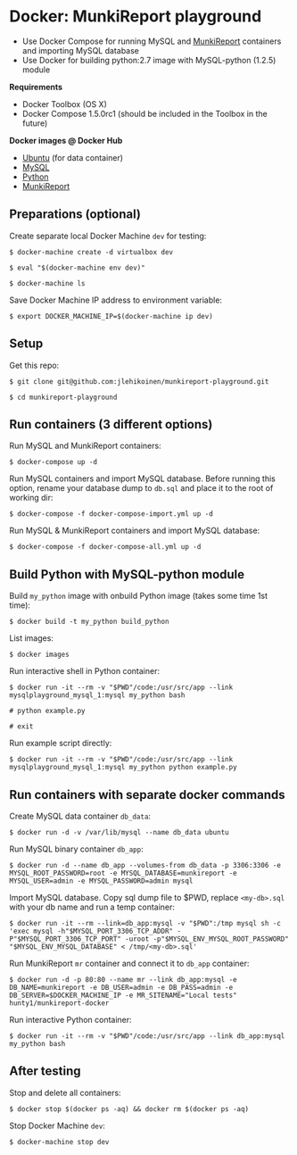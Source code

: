 # Docker: MunkiReport playground

* Use Docker Compose for running MySQL and [MunkiReport](https://github.com/munkireport/munkireport-php) containers and importing MySQL database
* Use Docker for building python:2.7 image with MySQL-python (1.2.5) module

**Requirements**

* Docker Toolbox (OS X)
* Docker Compose 1.5.0rc1 (should be included in the Toolbox in the future)

**Docker images @ Docker Hub**

* [Ubuntu](https://hub.docker.com/_/ubuntu/) (for data container)
* [MySQL](https://registry.hub.docker.com/_/mysql/)
* [Python](https://hub.docker.com/_/python/)
* [MunkiReport](https://registry.hub.docker.com/u/hunty1/munkireport-docker/)

## Preparations (optional)

Create separate local Docker Machine `dev` for testing:

`$ docker-machine create -d virtualbox dev`

`$ eval "$(docker-machine env dev)"`

`$ docker-machine ls`

Save Docker Machine IP address to environment variable:

`$ export DOCKER_MACHINE_IP=$(docker-machine ip dev)`

## Setup

Get this repo:

`$ git clone git@github.com:jlehikoinen/munkireport-playground.git`

`$ cd munkireport-playground`

## Run containers (3 different options)

Run MySQL and MunkiReport containers:

`$ docker-compose up -d`

Run MySQL containers and import MySQL database. Before running this option, rename your database dump to `db.sql` and place it  to the root of working dir:

`$ docker-compose -f docker-compose-import.yml up -d`

Run MySQL & MunkiReport containers and import MySQL database:

`$ docker-compose -f docker-compose-all.yml up -d`

## Build Python with MySQL-python module

Build `my_python` image with onbuild Python image (takes some time 1st time):

`$ docker build -t my_python build_python`

List images:

`$ docker images`

Run interactive shell in Python container:

`$ docker run -it --rm -v "$PWD"/code:/usr/src/app --link mysqlplayground_mysql_1:mysql my_python bash`

`# python example.py`

`# exit`

Run example script directly:

`$ docker run -it --rm -v "$PWD"/code:/usr/src/app --link mysqlplayground_mysql_1:mysql my_python python example.py`

## Run containers with separate docker commands

Create MySQL data container `db_data`:

`$ docker run -d -v /var/lib/mysql --name db_data ubuntu`

Run MySQL binary container `db_app`:

`$ docker run -d --name db_app --volumes-from db_data -p 3306:3306 -e MYSQL_ROOT_PASSWORD=root -e MYSQL_DATABASE=munkireport -e MYSQL_USER=admin -e MYSQL_PASSWORD=admin mysql`

Import MySQL database. Copy sql dump file to $PWD, replace `<my-db>.sql` with your db name and run a temp container:

`$ docker run -it --rm --link=db_app:mysql -v "$PWD":/tmp mysql sh -c 'exec mysql -h"$MYSQL_PORT_3306_TCP_ADDR" -P"$MYSQL_PORT_3306_TCP_PORT" -uroot -p"$MYSQL_ENV_MYSQL_ROOT_PASSWORD" "$MYSQL_ENV_MYSQL_DATABASE" < /tmp/<my-db>.sql'`

Run MunkiReport `mr` container and connect it to `db_app` container:

`$ docker run -d -p 80:80 --name mr --link db_app:mysql -e DB_NAME=munkireport -e DB_USER=admin -e DB_PASS=admin -e DB_SERVER=$DOCKER_MACHINE_IP -e MR_SITENAME="Local tests" hunty1/munkireport-docker`

Run interactive Python container:

`$ docker run -it --rm -v "$PWD"/code:/usr/src/app --link db_app:mysql my_python bash`

## After testing

Stop and delete all containers:

`$ docker stop $(docker ps -aq) && docker rm $(docker ps -aq)`

Stop Docker Machine `dev`:

`$ docker-machine stop dev`

